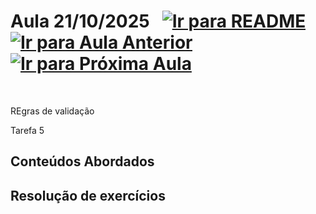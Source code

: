 # Aula 21/10/2025 &nbsp; [![Ir para README](https://img.shields.io/badge/Indice-Verde?style=for-the-badge)](../README.md#indice) &nbsp; [![Ir para Aula Anterior](https://img.shields.io/badge/Anterior-Aula%206-007ACC?style=for-the-badge)](../aulas/14-10-2025.md) &nbsp; [![Ir para Próxima Aula](https://img.shields.io/badge/Próxima-Aula%208-007ACC?style=for-the-badge)](../aulas/28-10-2025.md)

<br>
<p>

</p>
REgras de validação

Tarefa 5

<p>

<!-- <img src="../img/python.png" width="150px" alt="logo do python"> -->

## Conteúdos Abordados

<!-- - [Integração de dados](../apontamentos/integração%20de%20dados.md) -->

## Resolução de exercícios

<!--
- [Tarefa 1](../fichas/tarefa1.md) -->
